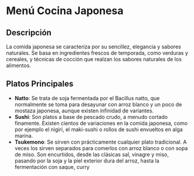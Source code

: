 # Menú Cocina Japonesa

## Descripción
La comida japonesa se caracteriza por su sencillez, elegancia y sabores naturales. Se basa en ingredientes frescos de temporada, como verduras y cereales, y técnicas de cocción que realzan los sabores naturales de los alimentos. 

## Platos Principales
- **Natto**: Se trata de soja fermentada por el Bacillus natto, que normalmente se toma para desayunar con arroz blanco y un poco de mostaza japonesa, aunque existen infinidad de variantes.
- **Sushi**: Son platos a base de pescado crudo, a menudo cortado finamente. Existen cientos de variaciones en la comida japonesa, como por ejemplo el nigiri, el maki-sushi o rollos de sushi envueltos en alga marina.
- **Tsukemono**: Se sirven con prácticamente cualquier plato tradicional. A veces los sirven separados para comerlos con arroz blanco o con sopa de miso. Son encurtidos, desde las clásicas sal, vinagre y miso, pasando por la soja y la piel exterior dura del arroz, hasta la fermentación con saque, curry